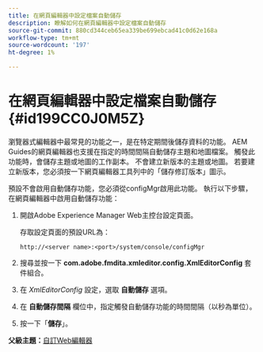 ```yaml
---
title: 在網頁編輯器中設定檔案自動儲存
description: 瞭解如何在網頁編輯器中設定檔案自動儲存
source-git-commit: 880cd344ceb65ea339be699ebcad41c0d62e168a
workflow-type: tm+mt
source-wordcount: '197'
ht-degree: 1%

---
```


# 在網頁編輯器中設定檔案自動儲存 {#id199CC0J0M5Z}

瀏覽器式編輯器中最常見的功能之一，是在特定期間後儲存資料的功能。 AEM Guides的網頁編輯器也支援在指定的時間間隔自動儲存主題和地圖檔案。 觸發此功能時，會儲存主題或地圖的工作副本。 不會建立新版本的主題或地圖。 若要建立新版本，您必須按一下網頁編輯器工具列中的「儲存修訂版本」圖示。

預設不會啟用自動儲存功能，您必須從configMgr啟用此功能。 執行以下步驟，在網頁編輯器中啟用自動儲存功能：

1. 開啟Adobe Experience Manager Web主控台設定頁面。

   存取設定頁面的預設URL為：

   ```http
   http://<server name>:<port>/system/console/configMgr
   ```

1. 搜尋並按一下 **com.adobe.fmdita.xmleditor.config.XmlEditorConfig** 套件組合。

1. 在 *XmlEditorConfig* 設定，選取 **自動儲存** 選項。

1. 在 **自動儲存間隔** 欄位中，指定觸發自動儲存功能的時間間隔（以秒為單位）。

1. 按一下「**儲存**」。


**父級主題：**[&#x200B;自訂Web編輯器](conf-web-editor.md)
